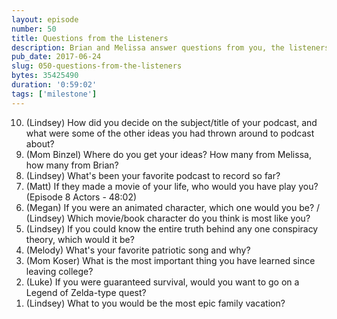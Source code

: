 ```yaml
---
layout: episode
number: 50
title: Questions from the Listeners
description: Brian and Melissa answer questions from you, the listeners.
pub_date: 2017-06-24
slug: 050-questions-from-the-listeners
bytes: 35425490
duration: '0:59:02'
tags: ['milestone']
---
```


<ol reversed>
<li>(Lindsey) How did you decide on the subject/title of your podcast, and what were some of the other ideas you had thrown around to podcast about?</li>
<li>(Mom Binzel) Where do you get your ideas? How many from Melissa, how many from Brian?</li>
<li>(Lindsey) What's been your favorite podcast to record so far?</li>
<li>(Matt) If they made a movie of your life, who would you have play you? (Episode 8 Actors - 48:02)</li>
<li>(Megan) If you were an animated character, which one would you be? / (Lindsey) Which movie/book character do you think is most like you?</li>
<li>(Lindsey) If you could know the entire truth behind any one conspiracy theory, which would it be?</li>
<li>(Melody) What's your favorite patriotic song and why?</li>
<li>(Mom Koser) What is the most important thing you have learned since leaving college?</li>
<li>(Luke) If you were guaranteed survival, would you want to go on a Legend of Zelda-type quest?</li>
<li>(Lindsey) What to you would be the most epic family vacation?</li>
</ol>










